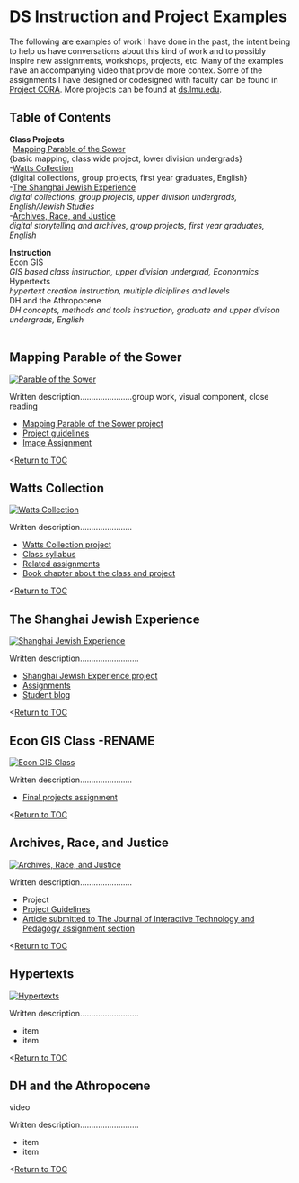 # DS Instruction and Project Examples
The following are examples of work I have done in the past, the intent being to help us have conversations about this kind of work and to possibly inspire new assignments, workshops, projects, etc. Many of the examples have an accompanying video that provide more contex. Some of the assignments I have designed or codesigned with faculty can be found in [Project CORA](https://www.projectcora.org/users/melanie-hubbard). More projects can be found at [ds.lmu.edu](https://ds.lmu.edu/).

## Table of Contents

**Class Projects**<br>
-[Mapping Parable of the Sower](#mapping-parable-of-the-sower)<br>
{basic mapping, class wide project, lower division undergrads}<br>
-[Watts Collection](#watts-collection)<br>
{digital collections, group projects, first year graduates, English}<br>
-[The Shanghai Jewish Experience](#the-shanghai-jewish-experience)<br>
  _digital collections, group projects, upper division undergrads, English/Jewish Studies_<br>
-[Archives, Race, and Justice](#archives-race-and-justice)<br>
  _digital storytelling and archives, group projects, first year graduates, English_<br>

**Instruction**<br>
Econ GIS<br>
  _GIS based class instruction, upper division undergrad, Econonmics_<br>
Hypertexts<br>
  _hypertext creation instruction, multiple diciplines and levels_<br>
DH and the Athropocene<br>
  _DH concepts, methods and tools instruction, graduate and upper divison undergrads, English_<br><br>

## Mapping Parable of the Sower
[![Parable of the Sower](http://img.youtube.com/vi/e5y8ZPyR-v8/0.jpg)](http://www.youtube.com/watch?v=e5y8ZPyR-v8 "Knight Lab StoryMap")

Written description.......................group work, visual component, close reading

- [Mapping Parable of the Sower project](https://uploads.knightlab.com/storymapjs/17d4e3ebc9ba6280b11694156ede825d/parable-of-the-sower-section-01-02/index.html)
- [Project guidelines](http://ds.lmu.edu/wp-content/uploads/2018/07/ParableOfTheSowerAssignment.pdf)
- [Image Assignment](http://ds.lmu.edu/wp-content/uploads/2018/07/VisualImageExercise_LMU_ENGL2297.pdf) 

<[Return to TOC](#table-of-contents)

## Watts Collection
[![Watts Collection](http://img.youtube.com/vi/eKFaW0puXWI/0.jpg)](http://www.youtube.com/watch?v=eKFaW0puXWI "Watts Collection")

Written description.......................

- [Watts Collection project](http://watts.library.lmu.build/)
- [Class syllabus](http://watts.library.lmu.build/cms/files/original/502caf42bce9d0f2a691fc430898f5ac.pdf)
- [Related assignments](http://watts.library.lmu.build/cms/files/original/f271621385be8d50c5d900ce68d31077.pdf)
- [Book chapter about the class and project](https://digitalcommons.lmu.edu/librarian_pubs/93/)

<[Return to TOC](#table-of-contents)

## The Shanghai Jewish Experience
[![Shanghai Jewish Experience](http://img.youtube.com/vi/2t2i3oknjUI/0.jpg)](http://www.youtube.com/watch?v=2t2i3oknjUI "Shanghai Jewish Experience")

Written description..........................

- [Shanghai Jewish Experience project](https://ds.lmu.edu/shanghai-project/)
- [Assignments](http://dh.lmu.edu/wp-content/uploads/2015/05/LMU_JewishStudies434_ShanghaiProject.pdf )
- [Student blog](http://literatureoftheholoaust2015.tumblr.com/)

<[Return to TOC](#table-of-contents)

## Econ GIS Class -RENAME
[![Econ GIS Class](http://img.youtube.com/vi/paRwqOgDd-o/0.jpg)](http://www.youtube.com/watch?v=paRwqOgDd-o "Econ GIS Class")

Written description.......................

- [Final projects assignment](https://drive.google.com/file/d/1caaYYYQl0cdwezbYwpAyjvRVDB5Y4DiK/view?usp=sharing)

<[Return to TOC](#table-of-contents)

## Archives, Race, and Justice
[![Archives, Race, and Justice](http://img.youtube.com/vi/9tGOoccpCOI/0.jpg)](http://www.youtube.com/watch?v=9tGOoccpCOI "Archives, Race, and Justice")

Written description.......................

- Project
- [Project Guidelines](https://www.projectcora.org/assignment/archives-race-and-justice)
- [Article submitted to The Journal of Interactive Technology and Pedagogy assignment section](https://drive.google.com/file/d/1xHCOy__5uW36XImtgbWu0BosvwNqM84u/view?usp=sharing)

<[Return to TOC](#table-of-contents)

## Hypertexts
[![Hypertexts](http://img.youtube.com/vi/NnDs07u9tvI/0.jpg)](http://www.youtube.com/watch?v=NnDs07u9tvI "Hypertexts")

Written description..........................

- item
- item

<[Return to TOC](#table-of-contents)

## DH and the Athropocene

video

Written description..........................

- item
- item

<[Return to TOC](#table-of-contents)
